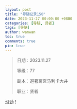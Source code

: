 ```yaml
---
layout: post
title: "导随记录150"
date: 2023-11-27 00:00:00 +0800
categories: [导随, 贤者]
tags: [导随]
author: wanwan
toc: true
comments: true
pin: true
---
```

> 日期：2023.11.27
>
> 等级：77
>
> 副本：避暑离宫马利卡大井
>
> 职业：贤者

没劲！